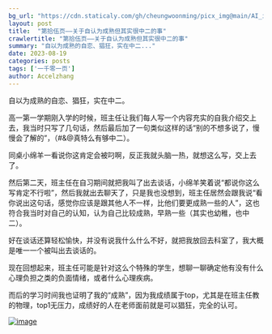 ```yaml
---
bg_url: "https://cdn.staticaly.com/gh/cheungwoonming/picx_img@main/AI_img/AI-image-021.jpg"
layout: post
title:  "第拾伍页——关于自认为成熟但其实很中二的事"
crawlertitle: "第拾伍页——关于自认为成熟但其实很中二的事"
summary: "自以为成熟的自恋、猖狂，实在中二..."
date: 2023-08-19
categories: posts
tags: ['一千零一页']
author: Accelzhang
---
```


自以为成熟的自恋、猖狂，实在中二。

高一第一学期刚入学的时候，班主任让我们每人写一个内容充实的自我介绍交上去，我当时只写了几句话，然后最后加了一句类似这样的话“别的不想多说了，慢慢会了解的”，（#&@真特么有够中二）。

同桌小绵羊一看说你这肯定会被叼啊，反正我就头脑一热，就想这么写，交上去了。

然后第二天，班主任在自习期间就把我叫了出去谈话，小绵羊笑着说“都说你这么写肯定不行啦”，然后我就出去聊天了，只是我也没想到，班主任居然会跟我说“看你说出这句话，感觉你应该是跟其他人不一样，比他们要更成熟一些的人”，这也符合我当时对自己的认知，认为自己比较成熟，早熟一些（其实也幼稚，也中二）。

好在谈话还算轻松愉快，并没有说我什么什么不好，就把我放回去科室了，我大概是唯一一个被叫出去谈话的。

现在回想起来，班主任可能是针对这么个特殊的学生，想聊一聊确定他有没有什么心理负担之类的负面情绪，或者什么心理疾病。

而后的学习时间我也证明了我的“成熟”，因为我成绩属于top，尤其是在班主任教的物理，top1无压力，成绩好的人在老师面前就是可以猖狂，完全的认可。

[![image](https://cdn.staticaly.com/gh/cheungwoonming/picx_img@main/AI_img/AI-image-021.jpg)](https://cdn.staticaly.com/gh/cheungwoonming/picx_img@main/AI_img/AI-image-021.jpg)
